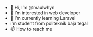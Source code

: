 - 👋 Hi, I’m @maulwhyn
- 👀 I’m interested in web developer
- 🌱 I’m currently learning Laravel
- i'm student from politeknik baja tegal
-  📫 How to reach me

<!---
maulwhyn/maulwhyn is a ✨ special ✨ repository because its `README.md` (this file) appears on your GitHub profile.
You can click the Preview link to take a look at your changes.
--->
